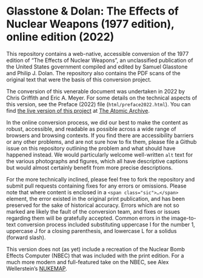 # Glasstone & Dolan: The Effects of Nuclear Weapons (1977 edition), online edition (2022)

This repository contains a web-native, accessible conversion of the 1977 edition of “The Effects of Nuclear Weapons”, an unclassified publication of the United States government compiled and edited by Samuel Glasstone and Philip J. Dolan.  The repository also contains the PDF scans of the original text that were the basis of this conversion project.

The conversion of this venerable document was undertaken in 2022 by Chris Griffith and Eric A. Meyer.  For some details on the technical aspects of this version, see the Preface (2022) file (`html/preface2022.html`).  You can find [the live version of this project](https://atomicarchive.com/resources/documents/effects/glasstone-dolan/) at [The Atomic Archive](https://atomicarchive.com).

In the online conversion process, we did our best to make the content as robust, accessible, and readable as possible across a wide range of browsers and browsing contexts.  If you find there are accessibility barriers or any other problems, and are not sure how to fix them, please file a Github issue on this repository outlining the problem and what should have happened instead.  We would particularly welcome well-written `alt` text for the various photographs and figures, which all have descriptive captions but would almost certainly benefit from more precise descriptions.

For the more technically inclined, please feel free to fork the repository and submit pull requests containing fixes for any errors or omissions.  Please note that where content is enclosed in a `<span class="sic">…</span>` element, the error existed in the original print publication, and has been preserved for the sake of historical accuracy.  Errors which are not so marked are likely the fault of the conversion team, and fixes or issues regarding them will be gratefully accepted.  Common errors in the image-to-text conversion process included substituting uppercase I for the number 1, uppercase J for a closing parenthesis, and lowercase L for a solidus (forward slash).

This version does not (as yet) include a recreation of the Nuclear Bomb Effects Computer (NBEC) that was included with the print edition.  For a much more modern and full-featured take on the NBEC, see Alex Wellerstein’s [NUKEMAP](https://nukemap.org/nukemap/).
